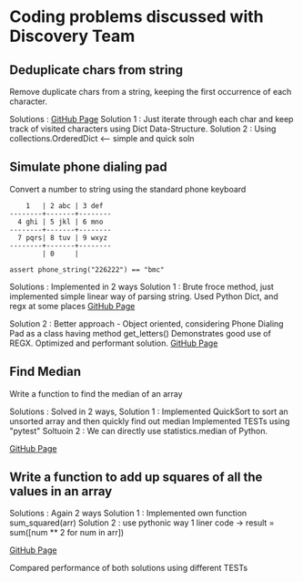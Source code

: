 # Coding problems discussed with Discovery Team


## Deduplicate chars from string
Remove duplicate chars from a string, keeping the first occurrence of each character.

Solutions 	: [GitHub Page](https://github.com/vikshind/python-samples/blob/master/discovery/RemoveDuplicates.py)
	Solution 1 	: Just iterate through each char and keep track of visited characters using Dict Data-Structure.
	Solution 2 	: Using collections.OrderedDict  <-- simple and quick soln
	
## Simulate phone dialing pad
Convert a number to string using the standard phone keyboard
```	
    1   | 2 abc | 3 def
--------+-------+--------
  4 ghi | 5 jkl | 6 mno
--------+-------+--------
  7 pqrs| 8 tuv | 9 wxyz
--------+-------+--------
        | 0     |

assert phone_string("226222") == "bmc"
```
Solutions	: Implemented in 2 ways
Solution 1 : Brute froce method, just implemented simple linear way of parsing string. Used Python Dict, and regx at some places
[GitHub Page](https://github.com/vikshind/python-samples/blob/master/discovery/PhoneString.py)
			
Solution 2 : Better approach - Object oriented, considering Phone Dialing Pad as a class having method get_letters()
Demonstrates good use of REGX. Optimized and performant solution.
[GitHub Page](https://github.com/vikshind/python-samples/blob/master/discovery/DialingPad.py)

## Find Median
Write a function to find the median of an array
	
Solutions	: Solved in 2 ways, 
Solution 1	: Implemented QuickSort to sort an unsorted array and then quickly find out median
		Implemented TESTs using "pytest"
Soltuoin 2	: We can directly use statistics.median of Python.
	
[GitHub Page](https://github.com/vikshind/python-samples/blob/master/discovery/FindMedian.py)
	
	
## Write a function to add up squares of all the values in an array
Solutions 	: Again 2 ways 
Solution 1 	: Implemented own function sum_squared(arr) 
Solution 2 	: use pythonic way 1 liner code -> result = sum([num ** 2 for num in arr])
		
[GitHub Page](https://github.com/vikshind/python-samples/blob/master/discovery/SumSquared.py)
	
Compared performance of both solutions using different TESTs

